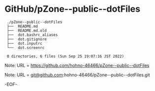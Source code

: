 # GitHub/pZone--public--dotFiles

     ./pZone--public--dotFiles
     ├──  README.md
     ├──  README.md.old
     ├──  dot.bashrc_aliases
     ├──  dot.gitignore
     ├──  dot.inputrc
     └──  dot.screenrc
     
     0 directories, 6 files (Sun Sep 25 19:07:16 JST 2022)


Note: URL = https://github.com/hohno-46466/pZone--public--dotFiles

Note: URL = git@github.com:hohno-46466/pZone--public--dotFiles.git

-EOF-
